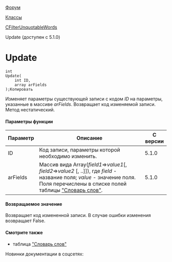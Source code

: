 [Форум](/api_help/forum/index.php)

[Классы](/api_help/forum/developer/index.php)

[CFilterUnquotableWords](/api_help/forum/developer/cfilterunquotablewords/index.php)

Update (доступен с 5.1.0)

Update
======

```
int
Update(
	int ID,
	array arFields
);Копировать
```

Изменяет параметры существующей записи с кодом *ID* на параметры, указанные в массиве *arFields*. Возвращает код изменяемой записи. Метод нестатический.

#### Параметры функции

| Параметр | Описание | С версии |
| --- | --- | --- |
| ID | Код записи, параметры которой необходимо изменить. | 5.1.0 |
| arFields | Массив вида Array(*field1*=>*value1*[, *field2*=>*value2* [, ..]]), где     *field* - название поля;   *value* - значение поля.     Поля перечислены в списке полей таблицы ["Словарь слов"](/api_help/forum/fields.php#cfilterunquotablewords). | 5.1.0 |

#### Возвращаемое значение

Возвращает код измененной записи. В случае ошибки изменения возвращает False.

#### Смотрите также

* таблица ["Словарь слов"](/api_help/forum/fields.php#cfilterunquotablewords)

Новинки документации в соцсетях: